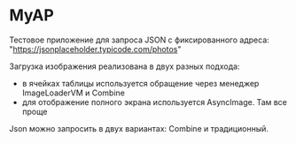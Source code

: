 #  MyAP
Тестовое приложение для запроса JSON c фиксированного адреса:
    "https://jsonplaceholder.typicode.com/photos"

Загрузка изображения реализована в двух разных подхода: 
- в ячейках таблицы используется обращение через менеджер ImageLoaderVM и Combine
- для отображение полного экрана используется AsyncImage. Там все проще  

Json можно запросить в двух вариантах: Combine и традиционный.  
 
